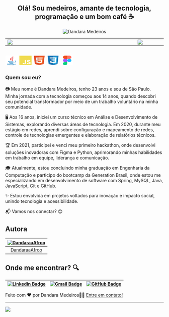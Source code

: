 <div align="center">

## Olá! Sou medeiros, amante de tecnologia, programação e um bom café ☕

</div>


<p align="center">
  <img src="https://github.com/user-attachments/assets/5f583513-8740-48ef-b98b-b3a32146417b" alt="Dandara Medeiros" width="800px"/>
</p>

<center>
<table>
    <tr>
        <td><img width="400px" align="left" src="https://github-readme-stats.vercel.app/api/top-langs/?username=DandaraaAfroo&hide=html&layout=compact&theme=buefy" /></td>
        <td><img width="495px" align="left" src="https://github-readme-stats.vercel.app/api?username=DandaraaAfroo&theme=buefy"/></td>
    </tr>   
</table>
</center>

<div style="display: inline_block"><br>
  <img align="center" alt="Dandara-Java" height="30" width="40" src="https://raw.githubusercontent.com/devicons/devicon/master/icons/java/java-original.svg">
  <img align="center" alt="Dandara-Javascript" height="30" width="40" src="https://raw.githubusercontent.com/devicons/devicon/master/icons/javascript/javascript-plain.svg">
  <img align="center" alt="Dandara-HTML" height="30" width="40" src="https://raw.githubusercontent.com/devicons/devicon/master/icons/html5/html5-original.svg">
  <img align="center" alt="Dandara-CSS" height="30" width="40" src="https://raw.githubusercontent.com/devicons/devicon/master/icons/css3/css3-original.svg">
  <img align="center" alt="Dandara-Figma" height="30" width="40" src="https://raw.githubusercontent.com/devicons/devicon/master/icons/figma/figma-original.svg">
</div>
  
  ##

### Quem sou eu?

📷 Meu nome é Dandara Medeiros, tenho 23 anos e sou de São Paulo. Minha jornada com a tecnologia começou aos 14 anos, quando descobri seu potencial transformador por meio de um trabalho voluntário na minha comunidade.

🖥️ Aos 16 anos, iniciei um curso técnico em Análise e Desenvolvimento de Sistemas, explorando diversas áreas de tecnologia. Em 2020, durante meu estágio em redes, aprendi sobre configuração e mapeamento de redes, controle de tecnologias emergentes e elaboração de relatórios técnicos.

🏆 Em 2021, participei e venci meu primeiro hackathon, onde desenvolvi soluções inovadoras com Figma e Python, aprimorando minhas habilidades em trabalho em equipe, liderança e comunicação.

🎓 Atualmente, estou concluindo minha graduação em Engenharia da Computação e participo do bootcamp da Generation Brasil, onde estou me especializando em desenvolvimento de software com Spring, MySQL, Java, JavaScript, Git e GitHub.

✨ Estou envolvida em projetos voltados para inovação e impacto social, unindo tecnologia e acessibilidade.

📬 Vamos nos conectar? 😊

## Autora 

| [![DandaraaAfroo](https://github.com/DandaraaAfroo.png?size=100)](https://github.com/DandaraaAfroo) |
| :------------------------------------------------------------------------------------------: |
| [DandaraaAfroo](https://github.com/DandaraaAfroo)                                            |



## Onde me encontrar? :mag:  

| [![Linkedin Badge](https://img.shields.io/badge/-Dandara%20Medeiros-blue?style=flat-square&logo=Linkedin&logoColor=white&link=https://www.linkedin.com/in/dandaramedeiros/)](https://www.linkedin.com/in/dandaramedeiros/) | [![Gmail Badge](https://img.shields.io/badge/-dandarad196@gmail.com-c14438?style=flat-square&logo=Gmail&logoColor=white&link=mailto:dandarad196@gmail.com)](mailto:dandarad196@gmail.com) | [![GitHub Badge](https://img.shields.io/badge/-DandaraaAfroo-black?style=flat-square&logo=GitHub&logoColor=white&link=https://github.com/DandaraaAfroo)](https://github.com/DandaraaAfroo) |
| :-------------------------------------------------------------------------------------------: | :----------------------------------------------------------------------------------------: | :--------------------------------------------------------------------------------------------: |

Feito com ❤️ por Dandara Medeiros👋🏽 [Entre em contato!](https://www.linkedin.com/in/dandaramedeiros/)

---

![](https://komarev.com/ghpvc/?username=DandaraaAfroo&color=blue&style=flat)




